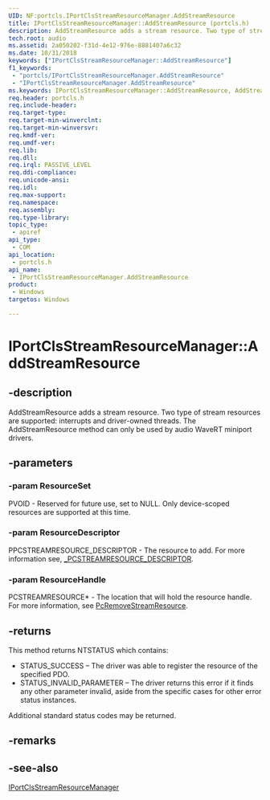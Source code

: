 ```yaml
---
UID: NF:portcls.IPortClsStreamResourceManager.AddStreamResource
title: IPortClsStreamResourceManager::AddStreamResource (portcls.h)
description: AddStreamResource adds a stream resource. Two type of stream resources are supported - interrupts and driver-owned threads.
tech.root: audio
ms.assetid: 2a050202-f31d-4e12-976e-8881407a6c32
ms.date: 10/31/2018
keywords: ["IPortClsStreamResourceManager::AddStreamResource"]
f1_keywords:
 - "portcls/IPortClsStreamResourceManager.AddStreamResource"
 - "IPortClsStreamResourceManager.AddStreamResource"
ms.keywords: IPortClsStreamResourceManager::AddStreamResource, AddStreamResource, IPortClsStreamResourceManager.AddStreamResource, IPortClsStreamResourceManager::AddStreamResource, IPortClsStreamResourceManager.AddStreamResource
req.header: portcls.h
req.include-header:
req.target-type:
req.target-min-winverclnt:
req.target-min-winversvr:
req.kmdf-ver:
req.umdf-ver:
req.lib:
req.dll:
req.irql: PASSIVE_LEVEL
req.ddi-compliance:
req.unicode-ansi:
req.idl:
req.max-support:
req.namespace:
req.assembly:
req.type-library: 
topic_type: 
 - apiref
api_type: 
 - COM
api_location: 
 - portcls.h
api_name: 
 - IPortClsStreamResourceManager.AddStreamResource
product: 
 - Windows
targetos: Windows

---
```


# IPortClsStreamResourceManager::AddStreamResource


## -description

AddStreamResource adds a stream resource. Two type of stream resources are supported: interrupts and driver-owned threads. The AddStreamResource method can only be used by audio WaveRT miniport drivers.

## -parameters

### -param ResourceSet
PVOID - Reserved for future use, set to NULL. Only device-scoped resources are supported at this time.


### -param ResourceDescriptor
PPCSTREAMRESOURCE_DESCRIPTOR - The resource to add. For more information see, [_PCSTREAMRESOURCE_DESCRIPTOR](ns-portcls-_pcstreamresource_descriptor.md). 


### -param ResourceHandle

PCSTREAMRESOURCE* - The location that will hold the resource handle. For more information, see [PcRemoveStreamResource](nf-portcls-pcremovestreamresource.md). 


## -returns
This method returns NTSTATUS which contains:

- STATUS_SUCCESS – The driver was able to register the resource of the specified PDO. 
- STATUS_INVALID_PARAMETER – The driver returns this error if it finds any other parameter invalid, aside from the specific cases for other error status instances. 

Additional standard status codes may be returned.

## -remarks

## -see-also

[IPortClsStreamResourceManager](nn-portcls-iportclsstreamresourcemanager.md)
